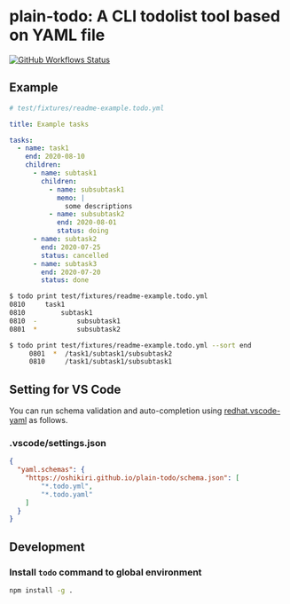 plain-todo: A CLI todolist tool based on YAML file
=====

[![GitHub Workflows Status](https://github.com/oshikiri/plain-todo/workflows/test/badge.svg)](https://github.com/oshikiri/plain-todo/actions?query=workflow%3Atest)


## Example
```yaml
# test/fixtures/readme-example.todo.yml

title: Example tasks

tasks:
  - name: task1
    end: 2020-08-10
    children:
      - name: subtask1
        children:
          - name: subsubtask1
            memo: |
              some descriptions
          - name: subsubtask2
            end: 2020-08-01
            status: doing
      - name: subtask2
        end: 2020-07-25
        status: cancelled
      - name: subtask3
        end: 2020-07-20
        status: done
```
```sh
$ todo print test/fixtures/readme-example.todo.yml
0810     task1
0810         subtask1
0810  -          subsubtask1
0801  *          subsubtask2

$ todo print test/fixtures/readme-example.todo.yml --sort end
     0801  *  /task1/subtask1/subsubtask2
     0810     /task1/subtask1/subsubtask1
```

## Setting for VS Code

You can run schema validation and auto-completion using [redhat.vscode-yaml](https://marketplace.visualstudio.com/items?itemName=redhat.vscode-yaml) as follows.

### .vscode/settings.json
```json
{
  "yaml.schemas": {
    "https://oshikiri.github.io/plain-todo/schema.json": [
        "*.todo.yml",
        "*.todo.yaml"
    ]
  }
}
```

## Development
### Install `todo` command to global environment
```sh
npm install -g .
```
